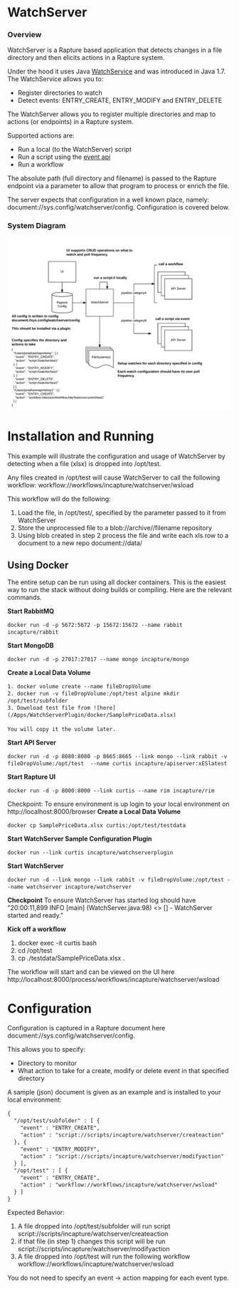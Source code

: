 
# WatchServer

### Overview ###
WatchServer is a Rapture based application that detects changes in a file directory and then elicits actions in a Rapture system.

Under the hood it uses Java [WatchService](https://docs.oracle.com/javase/8/docs/api/java/nio/file/WatchService.html) and was introduced in Java 1.7.
The WatchService allows you to:
* Register directories to watch
* Detect events: ENTRY_CREATE, ENTRY_MODIFY and ENTRY_DELETE

The WatchServer allows you to register multiple directories and map to actions (or endpoints) in a Rapture system.

Supported actions are:
* Run a local (to the WatchServer) script
* Run a script using the [event api](http://repo.incapturesolutions.com/apidoc/#_event-api)
* Run a workflow

The absolute path (full directory and filename) is passed to the Rapture endpoint via a parameter to allow that program to process or enrich the file.

The server expects that configuration in a well known place, namely: document://sys.config/watchserver/config. Configuration is covered below.

### System Diagram ###
![System Diagram](/Apps/WatchServer/images/watchservertopology.png)

# Installation and Running #

This example will illustrate the configuration and usage of WatchServer by detecting when a file (xlsx) is dropped into /opt/test.

Any files created in /opt/test will cause WatchServer to call the following workflow: workflow://workflows/incapture/watchserver/wsload

This workflow will do the following:
1. Load the file, in /opt/test/, specified by the parameter passed to it from WatchServer
2. Store the unprocessed file to a blob://archive/<date><time>/filename repository
3. Using blob created in step 2 process the file and write each xls row to a document to a new repo document://data/<date><time>

## Using Docker ##
The entire setup can be run using all docker containers.  This is the easiest way to run the stack without doing builds or compiling.  Here are the relevant commands.

**Start RabbitMQ**
```
docker run -d -p 5672:5672 -p 15672:15672 --name rabbit incapture/rabbit
```
**Start MongoDB**
```
docker run -d -p 27017:27017 --name mongo incapture/mongo
```
**Create a Local Data Volume**
```
1. docker volume create --name fileDropVolume
2. docker run -v fileDropVolume:/opt/test alpine mkdir /opt/test/subfolder
3. Download test file from ![here](/Apps/WatchServerPlugin/docker/SamplePriceData.xlsx)

You will copy it the volume later.
```
**Start API Server**
```
docker run -d -p 8080:8080 -p 8665:8665 --link mongo --link rabbit -v fileDropVolume:/opt/test  --name curtis incapture/apiserver:xESlatest
```
**Start Rapture UI**
```
docker run -d -p 8000:8000 --link curtis --name rim incapture/rim
```
Checkpoint: To ensure environment is up login to your local environment on http://localhost:8000/browser
**Create a Local Data Volume**
```
docker cp SamplePriceData.xlsx curtis:/opt/test/testdata
```
**Start WatchServer Sample Configuration Plugin**
```
docker run --link curtis incapture/watchserverplugin
```
**Start WatchServer**
```
docker run -d --link mongo --link rabbit -v fileDropVolume:/opt/test --name watchserver incapture/watchserver
```
**Checkpoint**
To ensure WatchServer has started log should have "20:00:11,899  INFO [main] (WatchServer.java:98) <> [] - WatchServer started and ready."

**Kick off a workflow**
1. docker exec -it curtis bash
2. cd /opt/test
3. cp ./testdata/SamplePriceData.xlsx .

The workflow will start and can be viewed on the UI here http://localhost:8000/process/workflows/incapture/watchserver/wsload

# Configuration #

Configuration is captured in a Rapture document here document://sys.config/watchserver/config.

This allows you to specify:
* Directory to monitor
* What action to take for a create, modify or delete event in that specified directory

A sample (json) document is given as an example and is installed to your local environment:
```
{
  "/opt/test/subfolder" : [ {
    "event" : "ENTRY_CREATE",
    "action" : "script://scripts/incapture/watchserver/createaction"
  }, {
    "event" : "ENTRY_MODIFY",
    "action" : "script://scripts/incapture/watchserver/modifyaction"
  } ],
  "/opt/test" : [ {
    "event" : "ENTRY_CREATE",
    "action" : "workflow://workflows/incapture/watchserver/wsload"
  } ]
}
```

Expected Behavior:
1. A file dropped into /opt/test/subfolder will run script script://scripts/incapture/watchserver/createaction
2. if that file (in step 1) changes this script will be run script://scripts/incapture/watchserver/modifyaction
3. A file dropped into /opt/test will run the following workflow workflow://workflows/incapture/watchserver/wsload

You do not need to specify an event -> action mapping for each event type.
